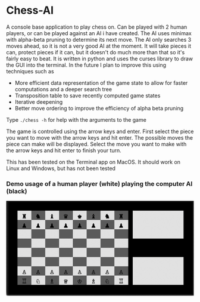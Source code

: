 # Chess-AI

A console base application to play chess on. Can be played with 2 human players, or can be played against an AI i have created. The AI uses minimax with
alpha-beta pruning to determine its next move. The AI only searches 3 moves ahead, so it is not a very good AI at the moment. It will take pieces it can, protect
pieces if it can, but it doesn't do much more than that so it's fairly easy to beat. It is written in python and uses the curses library to draw the GUI into the 
terminal. In the future I plan to improve this using techniques such as
* More efficient data representation of the game state to allow for faster computations and a deeper search tree
* Transposition table to save recently computed game states
* Iterative deepening
* Better move ordering to improve the efficiency of alpha beta pruning

Type `./chess -h` for help with the arguments to the game

The game is controlled using the arrow keys and enter. First select the piece you want to move with the arrow keys and hit enter. 
The possible moves the piece can make will be displayed. Select the move you want to make with the arrow keys and hit enter to finish your turn.

This has been tested on the Terminal app on MacOS. It should work on Linux and Windows, but has not been tested

### Demo usage of a human player (white) playing the computer AI (black)

![demo](demo.gif)
